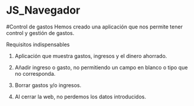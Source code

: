 # JS_Navegador
#Control de gastos
Hemos creado una aplicación que nos permite tener control y gestión de gastos.

Requisitos indispensables

1. Aplicación que muestra gastos, ingresos y el dinero ahorrado.

2. Añadir ingreso o gasto, no permitiendo un campo en blanco o tipo que no corresponda.

3. Borrar gastos y/o ingresos.

4. Al cerrar la web, no perdemos los datos introducidos.

